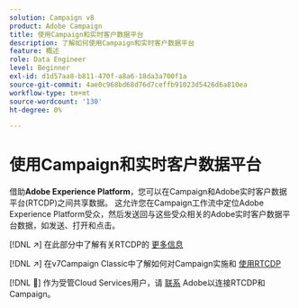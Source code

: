 ```yaml
---
solution: Campaign v8
product: Adobe Campaign
title: 使用Campaign和实时客户数据平台
description: 了解如何使用Campaign和实时客户数据平台
feature: 概述
role: Data Engineer
level: Beginner
exl-id: d1d57aa8-b811-470f-a8a6-18da3a700f1a
source-git-commit: 4ae0c968bd68d76d7ceffb91023d5426d6a810ea
workflow-type: tm+mt
source-wordcount: '130'
ht-degree: 0%

---
```


# 使用Campaign和实时客户数据平台

借助&#x200B;**Adobe Experience Platform**，您可以在Campaign和Adobe实时客户数据平台(RTCDP)之间共享数据。 这允许您在Campaign工作流中定位Adobe Experience Platform受众，然后发送回与这些受众相关的Adobe实时客户数据平台数据，如发送、打开和点击。

[!DNL :arrow_upper_right:] 在此部分中了解有关RTCDP的 [更多信息](https://experienceleague.adobe.com/docs/experience-platform/rtcdp/overview.html?lang=en)

[!DNL :arrow_upper_right:] 在v7Campaign Classic中了解如何对Campaign实施和 [使用RTCDP](https://experienceleague.adobe.com/docs/campaign-classic/using/integrating-with-adobe-experience-cloud/aep-sources-destinations/get-started-sources-destinations.html?lang=en#integrating-with-adobe-experience-cloud)

[!DNL :speech_balloon:] 作为受管Cloud Services用户，请 [联系](../start/campaign-faq.md#support) Adobe以连接RTCDP和Campaign。
